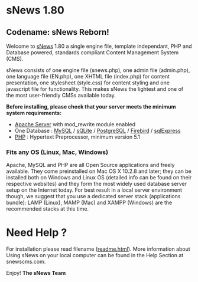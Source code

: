 # sNews 1.80

## Codename: sNews Reborn!


Welcome to [sNews] 1.80 a single engine file, template independant, PHP and Database powered, standards compliant Content Management System (CMS). 

sNews consists of one engine file (snews.php), one admin file (admin.php), one language file (EN.php), one XHTML file (index.php) for content presentation, one stylesheet (style.css) for content styling and one javascript file for functionality. This makes sNews the lightest and one of the most user-friendly CMSs available today.

**Before installing, please check that your server meets the minimum system requirements:**

  - [Apache Server] with mod_rewrite module enabled
  - One Database : [MySQL] / [sQLite] / [PostgreSQL] / [Firebird] / [sqlExpress]
  - [PHP] : Hypertext Preprocessor, minimum version 5.1
 


### Fits any OS (Linux, Mac, Windows)

Apache, MySQL and PHP are all Open Source applications and freely available. They come preinstalled on Mac OS X 10.2.8 and later; they can be installed both on Windows and Linux OS (detailed info can be found on their respective websites) and they form the most widely used database server setup on the Internet today. For best result in a local server environment though, we suggest that you use a dedicated server stack (applications bundle): LAMP (Linux), MAMP (Mac) and XAMPP (Windows) are the recommended stacks at this time.


# Need Help ?

For installation please read filename ([readme.html]). More information about Using sNews on your local computer can be found in the Help Section at snewscms.com.


Enjoy! **The sNews Team**



[//]: # (Comments here it shouldn't be seen. Thanks)


   [snews]: <http://www.snewscms.com>
   [Apache Server]: <http://www.apache.org>
   [MySQL]: <https://www.mysql.com> 
   [sQLite]: <https://www.sqlite.org>
   [PostgreSQL]: <http://www.postgresql.org>
   [Firebird]: <http://www.firebirdsql.org>
   [sqlExpress]: <https://www.microsoft.com/en-us/server-cloud/Products/sql-server-editions/sql-server-express.aspx>
   [PHP]: <http://www.php.net>
   [readme.html]: <https://www.github.com/snewscms/snews1.80>
   [git-repo-url]: <>
  

